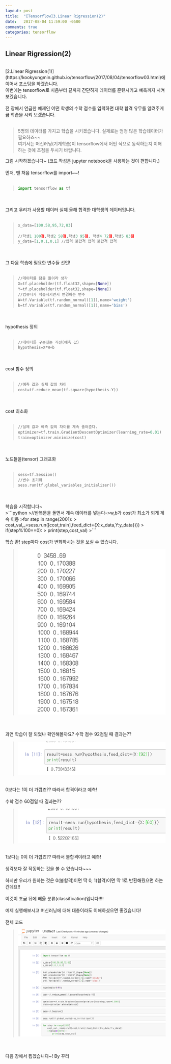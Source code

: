 ```yaml
---
layout: post
title:  "[Tensorflow]3.Linear Rigression(2)"
date:   2017-08-04 11:59:00 -0500
comments: true
categories: tensorflow
---
```


## Linear Rigression(2)
<br>
[2.Linear Rigression(1)](https://kookyungmin.github.io/tensorflow/2017/08/04/tensorflow03.html)에 이어서 포스팅을 하겠습니다.
<br>
이번에는 tensorflow로 처음부터 끝까지 간단하게 데이터를 훈련시키고 예측까지 시켜보겠습니다.
<br>
<br>
전 장에서 언급한 예제인 어떤 학생의 수학 점수를 입력하면 대학 합격 유무를 알려주게끔 학습을 시켜 보겠습니다.
<br>
<br>

>5명의 데이터를 가지고 학습을 시키겠습니다.
>실제로는 엄청 많은 학습데이터가 필요하죠~~
><br>
>여기서는 머신러닝(기계학습)이 tensorflow에서 어떤 식으로 동작하는지 이해하는 것에 초점을 두시기 바랍니다.
><br>

그럼 시작하겠습니다~ (코드 작성은 jupyter notebook을 사용하는 것이 편합니다.)
<br>
<br>
먼저, 맨 처음 tensorflow를 import~~!
<br>
<br>

>```python
>import tensorflow as tf
>```

<br>
<br>
그리고 우리가 사용할 데이터 실제 올해 합격한 대학생의 데이터입니다.
<br>
<br>

>```python
>x_data=[100,58,95,72,83]
>
>//학생1 100점,학생2 58점,학생3 95점, 학생4 72점,학생5 83점
>y_data=[1,0,1,0,1] //합격 불합격 합격 불합격 합격
>```

<br>
<br>
그 다음 학습에 필요한 변수들 선언!
<br>
<br>

>```python
>//데이터를 담을 틀이라 생각
>X=tf.placeholder(tf.float32,shape=[None]) 
>Y=tf.placeholder(tf.float32,shape=[None])
>//컴퓨터가 학습시키면서 변경하는 변수
>W=tf.Variable(tf.random_normal([1]),name='weight')
>b=tf.Variable(tf.random_normal([1]),name='bias')
>```

<br>
<br>
hypothesis 정의
<br>
<br>

>```python
>//데이터를 구분짓는 직선(예측 값)
>hypothesis=X*W+b
>```

<br>
<br>
cost 함수 정의
<br>
<br>

>```python
>//예측 값과 실제 값의 차이
>cost=tf.reduce_mean(tf.square(hypothesis-Y))
>```

<br>
<br>
cost 최소화
<br>
<br>

>```python
>//실제 값과 예측 값의 차이를 계속 줄여준다.
>optimizer=tf.train.GradientDescentOptimizer(learning_rate=0.01)
>train=optimizer.minimize(cost)
>```

<br>
<br>
노드들을(tensor) 그래프화 
<br>
<br>

>```python
>sess=tf.Session()
>//변수 초기화
>sess.run(tf.global_variables_initializer())
>```

<br>
<br>
학습을 시작합니다~
<br>
>```python
>//반복문을 돌면서 계속 데이터를 넣는다->w,b가 cost가 최소가 되게 계속 이동
>for step in range(2001):
>	cost_val,_=sess.run([cost,train],feed_dict={X:x_data,Y:y_data})})
>	if(step%100==0):
>		print(step,cost_val)
>```

<br>
<br>
학습 끝! step마다 cost가 변화하시는 것을 보실 수 있습니다.
<br>

>![image](/image/tensorflow_img/r2.png)

<br>
<br>
과연 학습이 잘 되었나 확인해볼까요? 수학 점수 92점일 때 결과는??

>![image](/image/tensorflow_img/r3.png)

<br>
0보다는 1이 더 가깝죠?? 따라서 합격이라고 예측!
<br>
<br>
수학 점수 60점일 때 결과는??

>![image](/image/tensorflow_img/r4.png)

<br>
1보다는 0이 더 가깝죠?? 따라서 불합격이라고 예측!
<br>
<br>
생각보다 잘 작동하는 것을 볼 수 있습니다~~~
<br>
<br>
하지만 우리가 원하는 것은 0(불합격)이면 딱 0, 1(합격)이면 딱 1로 반환해줬으면 하는 건데요!!
<br>
<br>
이것이 조금 뒤에 배울 분류(classification)입니다!!!!
<br>
<br>
예제 실행해보시고 머신러닝에 대해 대충이라도 이해하셨으면 좋겠습니다!
<br>
<br>
전체 코드
<br>

>![image](/image/tensorflow_img/r1.png)

<br>
<br>
다음 장에서 뵙겠습니다~!
By 꾸리
